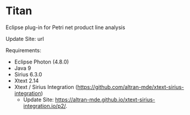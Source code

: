 # Titan
Eclipse plug-in for Petri net product line analysis

Update Site: url

Requirements:
- Eclipse Photon (4.8.0)
- Java 9
- Sirius 6.3.0
- Xtext 2.14
- Xtext / Sirius Integration (https://github.com/altran-mde/xtext-sirius-integration)
  - Update Site: https://altran-mde.github.io/xtext-sirius-integration.io/p2/.   
